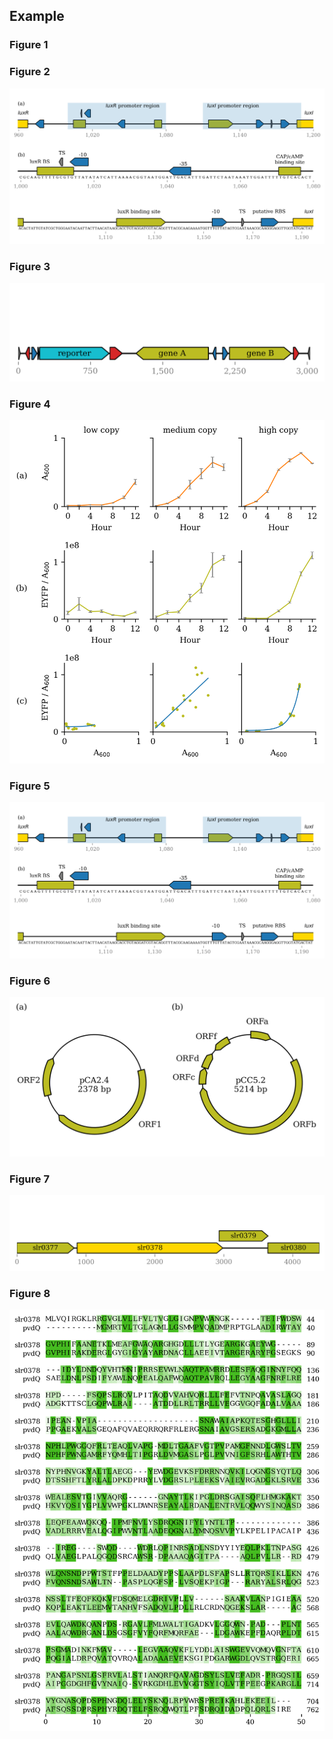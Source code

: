 ## Example
### Figure 1
<!--
![figure-1](./figure/fig-1.png)
-->
### Figure 2
![figure-2](./figure/fig-2.png)
### Figure 3
![figure-3](./figure/fig-3.png)
### Figure 4
![figure-4](./figure/fig-4.png)
### Figure 5
![figure-5](./figure/fig-5.png)
### Figure 6
![figure-6](./figure/fig-6.png)
### Figure 7
![figure-7](./figure/fig-7.png)
### Figure 8
![figure-8](./figure/fig-8.png)
